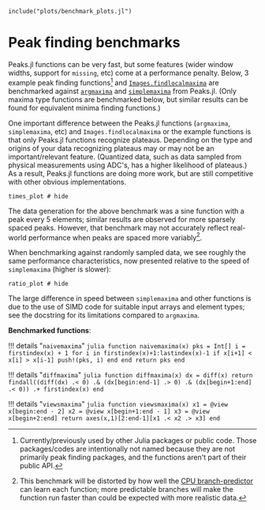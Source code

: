 ```@setup benchmark_plots
include("plots/benchmark_plots.jl")
```

# Peak finding benchmarks

Peaks.jl functions can be very fast, but some features (wider window widths, support for
`missing`, etc) come at a performance penalty. Below, 3 example peak finding functions[^1]
and [`Images.findlocalmaxima`](https://juliaimages.org/latest/function_reference/#Images.findlocalmaxima)
are benchmarked against [`argmaxima`](@ref) and [`simplemaxima`](@ref) from Peaks.jl. (Only
maxima type functions are benchmarked below, but similar results can be found for
equivalent minima finding functions.)

[^1]: Currently/previously used by other Julia packages or public code. Those packages/codes
    are intentionally not named because they are not primarily peak finding packages, and
    the functions aren't part of their public API.

One important difference between the Peaks.jl functions (`argmaxima`, `simplemaxima`, etc)
and `Images.findlocalmaxima` or the example functions is that only Peaks.jl functions
recognize plateaus. Depending on the type and origins of your data recognizing plateaus may
or may not be an important/relevant feature. (Quantized data, such as data sampled from
physical measurements using ADC's, has a higher likelihood of plateaus.) As a result,
Peaks.jl functions are doing more work, but are still competitive with other obvious
implementations.

```@example benchmark_plots
times_plot # hide
```

The data generation for the above benchmark was a sine function with a peak every 5
elements; similar results are observed for more sparsely spaced peaks. However, that
benchmark may not accurately reflect real-world performance when peaks are spaced more
variably[^2].

[^2]: This benchmark will be distorted by how well the
    [CPU branch-predictor](https://en.wikipedia.org/wiki/Branch_predictor) can learn each
    function; more predictable branches will make the function run faster than could be
    expected with more realistic data.

When benchmarking against randomly sampled data, we see roughly the same performance
characteristics, now presented relative to the speed of `simplemaxima` (higher is slower):

```@example benchmark_plots
ratio_plot # hide
```

The large difference in speed between `simplemaxima` and other functions is due to the use
of SIMD code for suitable input arrays and element types; see the docstring for its
limitations compared to `argmaxima`.

**Benchmarked functions**:

!!! details "`naivemaxima`"
    ```julia
    function naivemaxima(x)
       pks = Int[]
       i = firstindex(x) + 1
       for i in firstindex(x)+1:lastindex(x)-1
           if x[i+1] < x[i] > x[i-1]
               push!(pks, i)
           end
       end
       return pks
    end
    ```

!!! details "`diffmaxima`"
    ```julia
    function diffmaxima(x)
        dx = diff(x)
        return findall((diff(dx) .< 0) .& (dx[begin:end-1] .> 0) .& (dx[begin+1:end] .< 0)) .+ firstindex(x)
    end
    ```

!!! details "`viewsmaxima`"
    ```julia
    function viewsmaxima(x)
        x1 = @view x[begin:end - 2]
        x2 = @view x[begin+1:end - 1]
        x3 = @view x[begin+2:end]
        return axes(x,1)[2:end-1][x1 .< x2 .> x3]
    end
    ```

